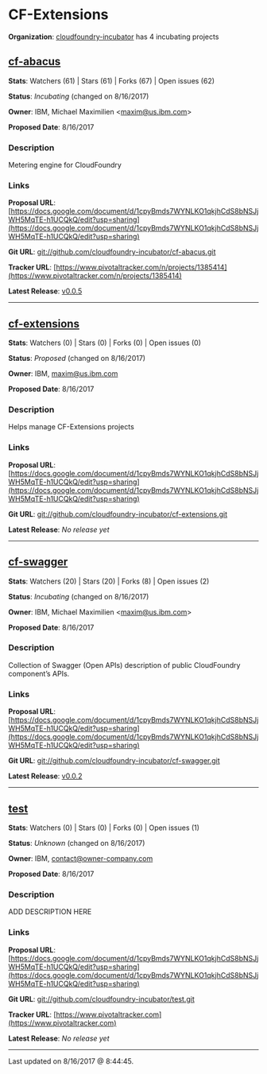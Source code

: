 # CF-Extensions

**Organization**: [cloudfoundry-incubator](https://github.com/cloudfoundry-incubator) has 4 incubating projects

## [cf-abacus](git://github.com/cloudfoundry-incubator/cf-abacus.git)

**Stats**: Watchers (61) | Stars (61) | Forks (67) | Open issues (62)

**Status**: *Incubating* (changed on 8/16/2017)

**Owner**: IBM, Michael Maximilien &lt;maxim@us.ibm.com&gt;

**Proposed Date**: 8/16/2017

### Description
Metering engine for CloudFoundry

### Links

**Proposal URL**: [https://docs.google.com/document/d/1cpyBmds7WYNLKO1qkjhCdS8bNSJjWH5MqTE-h1UCQkQ/edit?usp=sharing](https://docs.google.com/document/d/1cpyBmds7WYNLKO1qkjhCdS8bNSJjWH5MqTE-h1UCQkQ/edit?usp=sharing)

**Git URL**: [git://github.com/cloudfoundry-incubator/cf-abacus.git](git://github.com/cloudfoundry-incubator/cf-abacus.git)

**Tracker URL**: [https://www.pivotaltracker.com/n/projects/1385414](https://www.pivotaltracker.com/n/projects/1385414)

**Latest Release**: [v0.0.5](https://api.github.com/repos/cloudfoundry-incubator/cf-abacus/tarball/v0.0.5)



---

## [cf-extensions](git://github.com/cloudfoundry-incubator/cf-extensions.git)

**Stats**: Watchers (0) | Stars (0) | Forks (0) | Open issues (0)

**Status**: *Proposed* (changed on 8/16/2017)

**Owner**: IBM, maxim@us.ibm.com

**Proposed Date**: 8/16/2017

### Description
Helps manage CF-Extensions projects

### Links

**Proposal URL**: [https://docs.google.com/document/d/1cpyBmds7WYNLKO1qkjhCdS8bNSJjWH5MqTE-h1UCQkQ/edit?usp=sharing](https://docs.google.com/document/d/1cpyBmds7WYNLKO1qkjhCdS8bNSJjWH5MqTE-h1UCQkQ/edit?usp=sharing)

**Git URL**: [git://github.com/cloudfoundry-incubator/cf-extensions.git](git://github.com/cloudfoundry-incubator/cf-extensions.git)





**Latest Release**: _No release yet_

---

## [cf-swagger](git://github.com/cloudfoundry-incubator/cf-swagger.git)

**Stats**: Watchers (20) | Stars (20) | Forks (8) | Open issues (2)

**Status**: *Incubating* (changed on 8/16/2017)

**Owner**: IBM, Michael Maximilien &lt;maxim@us.ibm.com&gt;

**Proposed Date**: 8/16/2017

### Description
Collection of Swagger (Open APIs) description of public CloudFoundry component’s APIs. 

### Links

**Proposal URL**: [https://docs.google.com/document/d/1cpyBmds7WYNLKO1qkjhCdS8bNSJjWH5MqTE-h1UCQkQ/edit?usp=sharing](https://docs.google.com/document/d/1cpyBmds7WYNLKO1qkjhCdS8bNSJjWH5MqTE-h1UCQkQ/edit?usp=sharing)

**Git URL**: [git://github.com/cloudfoundry-incubator/cf-swagger.git](git://github.com/cloudfoundry-incubator/cf-swagger.git)



**Latest Release**: [v0.0.2](https://api.github.com/repos/cloudfoundry-incubator/cf-swagger/tarball/v0.0.2)



---

## [test](git://github.com/cloudfoundry-incubator/test.git)

**Stats**: Watchers (0) | Stars (0) | Forks (0) | Open issues (1)

**Status**: *Unknown* (changed on 8/16/2017)

**Owner**: IBM, contact@owner-company.com

**Proposed Date**: 8/16/2017

### Description
ADD DESCRIPTION HERE

### Links

**Proposal URL**: [https://docs.google.com/document/d/1cpyBmds7WYNLKO1qkjhCdS8bNSJjWH5MqTE-h1UCQkQ/edit?usp=sharing](https://docs.google.com/document/d/1cpyBmds7WYNLKO1qkjhCdS8bNSJjWH5MqTE-h1UCQkQ/edit?usp=sharing)

**Git URL**: [git://github.com/cloudfoundry-incubator/test.git](git://github.com/cloudfoundry-incubator/test.git)

**Tracker URL**: [https://www.pivotaltracker.com](https://www.pivotaltracker.com)



**Latest Release**: _No release yet_

---

Last updated on 8/16/2017 @ 8:44:45.